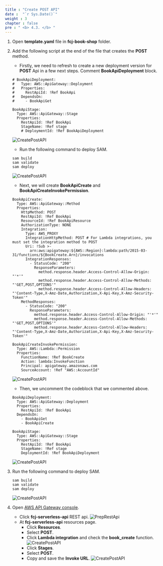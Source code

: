 ```yaml
---
title : "Create POST API"
date :  "`r Sys.Date()`" 
weight : 3
chapter : false
pre : " <b> 4.3. </b> "
---
```

1. Open **template.yaml** file in **fcj-book-shop** folder.

2. Add the following script at the end of the file that creates the **POST** method.
    - Firstly, we need to refresh to create a new deployment version for **POST** Api in a few next steps. Comment **BookApiDeployment** block.
    ```
    # BookApiDeployment:
    #   Type: AWS::ApiGateway::Deployment
    #   Properties:
    #     RestApiId: !Ref BookApi
    #   DependsOn:
    #     - BookApiGet

    BookApiStage:
      Type: AWS::ApiGateway::Stage
      Properties:
        RestApiId: !Ref BookApi
        StageName: !Ref stage
        # DeploymentId: !Ref BookApiDeployment
    ```
    ![CreatePostAPI](/images/temp/1/72.png?&width=90pc)
    - Run the following command to deploy SAM.
    ```
    sam build
    sam validate
    sam deploy
    ```
    ![CreatePostAPI](/images/temp/1/73.png?&width=90pc)
    - Next, we will create **BookApiCreate** and **BookApiCreateInvokePermission**.
    ```
    BookApiCreate:
      Type: AWS::ApiGateway::Method
      Properties:
        HttpMethod: POST
        RestApiId: !Ref BookApi
        ResourceId: !Ref BookApiResource
        AuthorizationType: NONE
        Integration:
          Type: AWS_PROXY
          IntegrationHttpMethod: POST # For Lambda integrations, you must set the integration method to POST
          Uri: !Sub >-
            arn:aws:apigateway:${AWS::Region}:lambda:path/2015-03-31/functions/${BookCreate.Arn}/invocations
          IntegrationResponses:
            - StatusCode: "200"
              ResponseParameters:
                method.response.header.Access-Control-Allow-Origin: "'*'"
                method.response.header.Access-Control-Allow-Methods: "'GET,POST,OPTIONS'"
                method.response.header.Access-Control-Allow-Headers: "'Content-Type,X-Amz-Date,Authorization,X-Api-Key,X-Amz-Security-Token'"
        MethodResponses:
          - StatusCode: "200"
            ResponseParameters:
              method.response.header.Access-Control-Allow-Origin: "'*'"
              method.response.header.Access-Control-Allow-Methods: "'GET,POST,OPTIONS'"
              method.response.header.Access-Control-Allow-Headers: "'Content-Type,X-Amz-Date,Authorization,X-Api-Key,X-Amz-Security-Token'"

    BookApiCreateInvokePermission:
      Type: AWS::Lambda::Permission
      Properties:
        FunctionName: !Ref BookCreate
        Action: lambda:InvokeFunction
        Principal: apigateway.amazonaws.com
        SourceAccount: !Ref "AWS::AccountId"
    ```
    ![CreatePostAPI](/images/temp/1/74.png?&width=90pc)
    - Then, we uncomment the codeblock that we commented above.
    ```
    BookApiDeployment:
      Type: AWS::ApiGateway::Deployment
      Properties:
        RestApiId: !Ref BookApi
      DependsOn:
        - BookApiGet
        - BookApiCreate

    BookApiStage:
      Type: AWS::ApiGateway::Stage
      Properties:
        RestApiId: !Ref BookApi
        StageName: !Ref stage
        DeploymentId: !Ref BookApiDeployment
    ```
    ![CreatePostAPI](/images/temp/1/75.png?&width=90pc)

3. Run the following command to deploy SAM.
    ```
    sam build
    sam validate
    sam deploy
    ```
    ![CreatePostAPI](/images/temp/1/76.png?&width=90pc)

4. Open [AWS API Gateway console](https://us-east-1.console.aws.amazon.com/apigateway/home?region=us-east-1).
    - Click **fcj-serverless-api** REST api.
    ![PrepRestApi](/images/temp/1/64.png?width=90pc)
    - At **fcj-serverless-api** resources page.
      - Click **Resources**.
      - Select **POST**.
      - Click **Lambda integration** and check the **book_create** function.
      ![CreatePostAPI](/images/temp/1/77.png?&width=90pc)
      - Click **Stages**.
      - Select **POST**.
      - Copy and save the **Invoke URL**.
      ![CreatePostAPI](/images/temp/1/78.png?&width=90pc)
